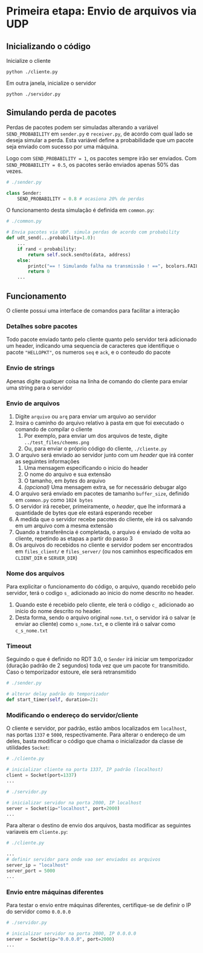 # Primeira etapa: Envio de arquivos via UDP

## Inicializando o código

Inicialize o cliente

    python ./cliente.py

Em outra janela, inicialize o servidor

    python ./servidor.py

## Simulando perda de pacotes

Perdas de pacotes podem ser simuladas alterando a variável `SEND_PROBABILITY` em `sender.py` e `receiver.py`, de acordo com qual lado se deseja simular a perda. Esta variável define a probabilidade que um pacote seja enviado com sucesso por uma máquina.

Logo com `SEND_PROBABILITY = 1`, os pacotes sempre irão ser enviados. Com `SEND_PROBABILITY = 0.5`, os pacotes serão enviados apenas 50% das vezes.

```python
# ./sender.py

class Sender:
    SEND_PROBABILITY = 0.8 # ocasiona 20% de perdas
```

O funcionamento desta simulação é definida em `common.py`:

```python
# ./common.py

# Envia pacotes via UDP. simula perdas de acordo com probability
def udt_send(...probability=1.0):
    ...
    if rand < probability:
        return self.sock.sendto(data, address)
    else:
        printc("== ! Simulando falha na transmissão ! ==", bcolors.FAIL)
        return 0
    ...
```

## Funcionamento

O cliente possui uma interface de comandos para facilitar a interação

### Detalhes sobre pacotes

Todo pacote enviado tanto pelo cliente quanto pelo servidor terá adicionado um header, indicando uma sequencia de caracteres que identifique o pacote `"HELLOPKT"`, os numeros `seq` e `ack`, e o conteudo do pacote

### Envio de strings

Apenas digite qualquer coisa na linha de comando do cliente para enviar uma string para o servidor

### Envio de arquivos

1. Digite `arquivo` ou `arq` para enviar um arquivo ao servidor
2. Insira o caminho do arquivo relativo à pasta em que foi executado o comando de compilar o cliente
   1. Por exemplo, para enviar um dos arquivos de teste, digite `../test_files/cheems.png`
   2. Ou, para enviar o próprio código do cliente, `./cliente.py`
3. O arquivo será enviado ao servidor junto com um *header* que irá conter as seguintes informações
   1. Uma mensagem especificando o inicio do header
   2. O nome do arquivo e sua extensão
   3. O tamanho, em *bytes* do arquivo
   4. *(opcional)* Uma mensagem extra, se for necessário debugar algo
4. O arquivo será enviado em pacotes de tamanho `buffer_size`, definido em `common.py` como `1024 bytes`
5. O servidor irá receber, primeiramente, o *header*, que lhe informará a quantidade de bytes que ele estará esperando receber
6. A medida que o servidor recebe pacotes do cliente, ele irá os salvando em um arquivo com a mesma extensão
7. Quando a transferência é completada, o arquivo é enviado de volta ao cliente, repetindo as etapas a partir do passo 3
8. Os arquivos do recebidos no cliente e servidor podem ser encontrados em `files_client/` e `files_server/` (ou nos caminhos especificados em `CLIENT_DIR` e `SERVER_DIR`)

### Nome dos arquivos

Para explicitar o funcionamento do código, o arquivo, quando recebido pelo servidor, terá o codigo `s_` adicionado ao inicio do nome descrito no header.

   1. Quando este é recebido pelo cliente, ele terá o código `c_` adicionado ao inicio do nome descrito no header.
   2. Desta forma, sendo o arquivo original `nome.txt`, o servidor irá o salvar (e enviar ao cliente) como `s_nome.txt`, e o cliente irá o salvar como `c_s_nome.txt`

### Timeout

Seguindo o que é definido no RDT 3.0, o `Sender` irá iniciar um temporizador (duração padrão de 2 segundos) toda vez que um pacote for transmitido. Caso o temporizador estoure, ele será retransmitido

```python
# ./sender.py

# alterar delay padrão do temporizador
def start_timer(self, duration=2):
```

### Modificando o endereço do servidor/cliente

O cliente e servidor, por padrão, estão ambos localizados em `localhost`, nas portas `1337` e `5000`, respectivamente. Para alterar o endereço de um deles, basta modificar o código que chama o inicializador da classe de utilidades `Socket`:

```python
# ./cliente.py

# inicializar cliente na porta 1337, IP padrão (localhost)
client = Socket(port=1337)
...
```

```python
# ./servidor.py

# inicializar servidor na porta 2000, IP localhost
server = Socket(ip="localhost", port=2000)
...
```

Para alterar o destino de envio dos arquivos, basta modificar as seguintes variaveis em `cliente.py`:

```python
# ./cliente.py

...
# definir servidor para onde vao ser enviados os arquivos
server_ip = "localhost"
server_port = 5000
...
```

### Envio entre máquinas diferentes

Para testar o envio entre máquinas diferentes, certifique-se de definir o IP do servidor como `0.0.0.0`

```python
# ./servidor.py

# inicializar servidor na porta 2000, IP 0.0.0.0
server = Socket(ip="0.0.0.0", port=2000)
...
```
